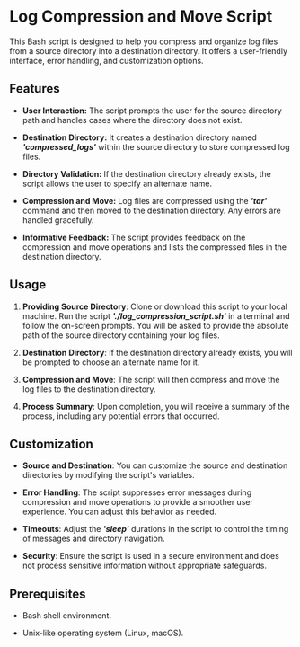 # Log Compression and Move Script

This Bash script is designed to help you compress and organize log files from a source directory into a destination directory. It offers a user-friendly interface, error handling, and customization options.

## Features

- **User Interaction:** The script prompts the user for the source directory path and handles cases where the directory does not exist.

- **Destination Directory:** It creates a destination directory named **_'compressed_logs'_** within the source directory to store compressed log files.

- **Directory Validation:** If the destination directory already exists, the script allows the user to specify an alternate name.

- **Compression and Move:** Log files are compressed using the **_'tar'_** command and then moved to the destination directory. Any errors are handled gracefully.

- **Informative Feedback:** The script provides feedback on the compression and move operations and lists the compressed files in the destination directory.

## Usage

1. **Providing Source Directory**: Clone or download this script to your local machine. Run the script **_'./log_compression_script.sh'_** in a terminal and follow the on-screen prompts. You will be asked to provide the absolute path of the source directory containing your log files.

2. **Destination Directory**: If the destination directory already exists, you will be prompted to choose an alternate name for it.

3. **Compression and Move**: The script will then compress and move the log files to the destination directory.

4. **Process Summary**: Upon completion, you will receive a summary of the process, including any potential errors that occurred.

## Customization

- **Source and Destination**: You can customize the source and destination directories by modifying the script's variables.

- **Error Handling**: The script suppresses error messages during compression and move operations to provide a smoother user experience. You can adjust this behavior as needed.

- **Timeouts**: Adjust the **_'sleep'_** durations in the script to control the timing of messages and directory navigation.

- **Security**: Ensure the script is used in a secure environment and does not process sensitive information without appropriate safeguards.

## Prerequisites

- Bash shell environment.

- Unix-like operating system (Linux, macOS).
